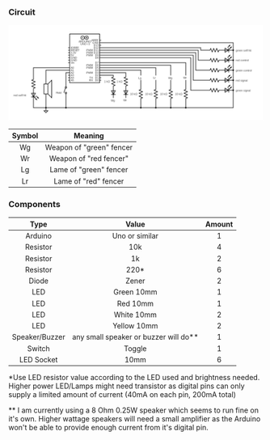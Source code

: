 ### Circuit

![Circuit](circuit.png)

| Symbol | Meaning |
|:---:|:---:|
| Wg | Weapon of "green" fencer |
| Wr | Weapon of "red fencer" |
| Lg | Lame of "green" fencer |
| Lr | Lame of "red" fencer |

### Components

| Type | Value | Amount |
|:---:|:---:|:---:|
| Arduino | Uno or similar | 1 |
| Resistor | 10k | 4 |
| Resistor | 1k | 2 |
| Resistor | 220* | 6 |
| Diode | Zener | 2 |
| LED | Green 10mm | 1 |
| LED | Red 10mm | 1 |
| LED | White 10mm | 2 |
| LED | Yellow 10mm | 2 |
| Speaker/Buzzer | any small speaker or buzzer will do** | 1 |
| Switch | Toggle | 1 |
| LED Socket | 10mm | 6 |

*Use LED resistor value according to the LED used and brightness needed. Higher power LED/Lamps might need transistor as digital pins can only supply a limited amount of current (40mA on each pin, 200mA total)

** I am currently using a 8 Ohm 0.25W speaker which seems to run fine on it's own. Higher wattage speakers will need a small amplifier as the Arduino won't be able to provide enough current from it's digital pin.
